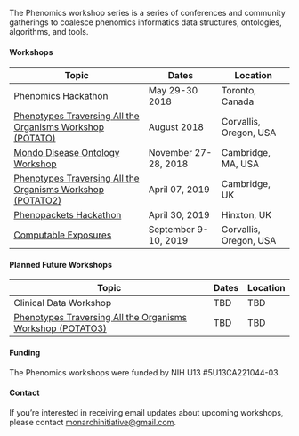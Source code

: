 The Phenomics workshop series is a series of conferences and community gatherings to coalesce phenomics informatics data structures, ontologies, algorithms, and tools. 

#### Workshops

Topic | Dates | Location
-- | -- | --
Phenomics Hackathon | May 29-30 2018 | Toronto, Canada 
[Phenotypes Traversing All the Organisms Workshop (POTATO)](pages/potato.md) | August 2018  | Corvallis, Oregon, USA
[Mondo Disease Ontology Workshop](pages/mondo.md) | November 27-28, 2018 | Cambridge, MA, USA
[Phenotypes Traversing All the Organisms Workshop (POTATO2)](pages/potato.md) | April 07, 2019 | Cambridge, UK
[Phenopackets Hackathon](pages/phenopackets.md) | April 30, 2019 | Hinxton, UK
[Computable Exposures](pages/exposures.md) | September 9-10, 2019 | Corvallis, Oregon, USA

#### Planned Future Workshops

Topic | Dates | Location
-- | -- | --
Clinical Data Workshop | TBD | TBD
[Phenotypes Traversing All the Organisms Workshop (POTATO3)](pages/potato.md) | TBD | TBD

#### Funding
The Phenomics workshops were funded by NIH U13 #5U13CA221044-03.

#### Contact
If you’re interested in receiving email updates about upcoming workshops, please contact [monarchinitiative@gmail.com](mailto:monarchinitiative@gmail.com).
